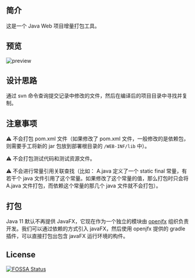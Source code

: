 ## 简介
这是一个 Java Web 项目增量打包工具。

## 预览
![preview](https://github.com/nekolr/sirius-inc/blob/master/media/sirius-inc.png)

## 设计思路
通过 svn 命令查询提交记录中修改的文件，然后在编译后的项目目录中寻找并复制。

## 注意事项
⚠️ 不会打包 pom.xml 文件（如果修改了 pom.xml 文件，一般修改的是依赖包，则需要手工将新的 jar 包放到部署根目录的 `/WEB-INF/lib` 中）。

⚠️ 不会打包测试代码和测试资源文件。

⚠️ 不会进行常量引用关联查找（比如： A.java 定义了一个 static final 常量，有若干个 java 文件引用了这个常量。如果修改了这个常量的值，那么打包时只会将 A.java 文件打包，而依赖这个常量的那几个 java 文件就不会打包）。

## 打包
Java 11 默认不再提供 JavaFX，它现在作为一个独立的模块由 [openjfx](https://openjfx.io/) 组织负责开发。我们可以通过依赖的方式引入 javaFX，然后使用 openjfx 提供的 gradle 插件，可以直接打包出包含 javaFX 运行环境的构件。

## License
[![FOSSA Status](https://app.fossa.io/api/projects/git%2Bgithub.com%2Fnekolr%2Fsirius-inc.svg?type=large)](https://app.fossa.io/projects/git%2Bgithub.com%2Fnekolr%2Fsirius-inc?ref=badge_large)
